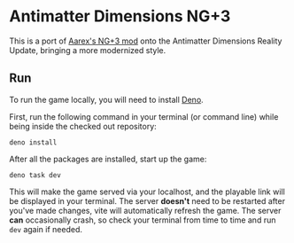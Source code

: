 # Antimatter Dimensions NG+3

This is a port of [Aarex's NG+3 mod](https://github.com/aarextiakhiao/NG-plus-3) onto the Antimatter Dimensions Reality Update,
bringing a more modernized style.

## Run

To run the game locally, you will need to install [Deno](https://deno.com).

First, run the following command in your terminal (or command line) while being
inside the checked out repository:

```
deno install
```

After all the packages are installed, start up the game:

```
deno task dev
```

This will make the game served via your localhost, and the playable link will
be displayed in your terminal. The server **doesn't** need to be restarted
after you've made changes, vite will automatically refresh the game. The server **can**
occasionally crash, so check your terminal from time to time and run `dev`
again if needed.
